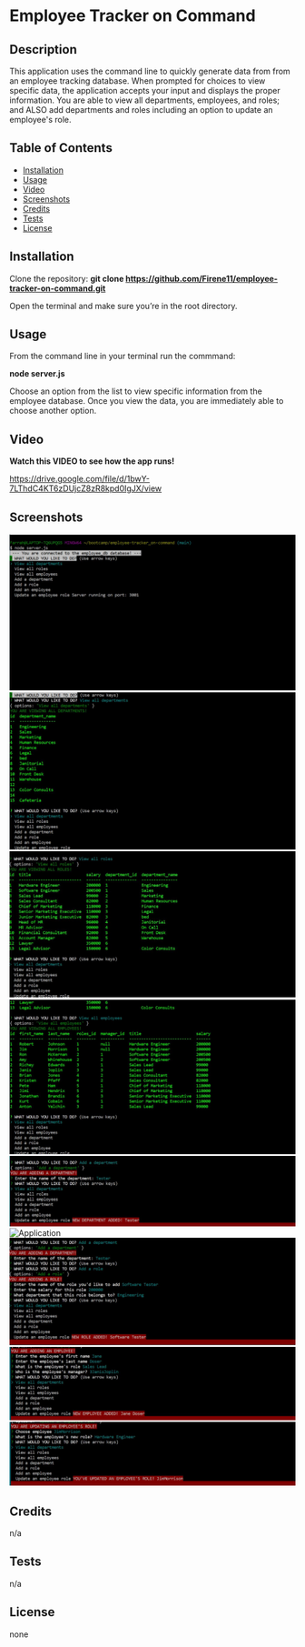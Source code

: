 # Employee Tracker on Command

## Description
This application uses the command line to quickly generate data from from an employee tracking database. When prompted for choices to view specific data, the application accepts your input and displays the proper information. You are able to view all departments, employees, and roles; and ALSO add departments and roles including an option to update an employee's role.

## Table of Contents
- [Installation](#installation)
- [Usage](#usage)
- [Video](#video)
- [Screenshots](#Screenshots)
- [Credits](#credits)
- [Tests](#tests)
- [License](#license)

## Installation
Clone the repository: **git clone https://github.com/Firene11/employee-tracker-on-command.git**

Open the terminal and make sure you’re in the root directory.

## Usage
From the command line in your terminal run the commmand:

**node server.js**

Choose an option from the list to view specific information from the employee database. Once you view the data, you are immediately able to choose another option. 

## Video

**Watch this VIDEO to see how the app runs!**

https://drive.google.com/file/d/1bwY-7LThdC4KT6zDUjcZ8zR8kpd0IgJX/view

## Screenshots

![Application](Images/sc1.jpg) 
![Application](Images/sc2.jpg) 
![Application](Images/sc3.jpg) 
![Application](Images/sc4.jpg) 
![Application](Images/sc5.jpg) 
![Application](Images/sc6.jpg) 
![Application](Images/sc7.jpg) 
![Application](Images/sc8.jpg) 
![Application](Images/sc9.jpg) 



## Credits
n/a

## Tests

n/a


## License
none

